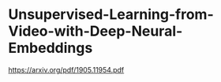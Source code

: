 # Unsupervised-Learning-from-Video-with-Deep-Neural-Embeddings
https://arxiv.org/pdf/1905.11954.pdf

